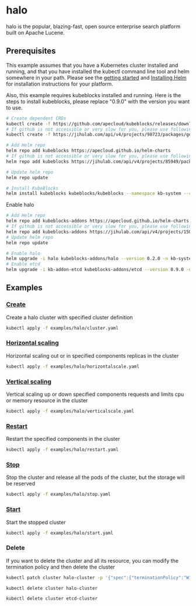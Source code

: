 # halo

halo is the popular, blazing-fast, open source enterprise search platform built on Apache Lucene.

## Prerequisites

This example assumes that you have a Kubernetes cluster installed and running, and that you have installed the kubectl command line tool and helm somewhere in your path. Please see the [getting started](https://kubernetes.io/docs/setup/)  and [Installing Helm](https://helm.sh/docs/intro/install/) for installation instructions for your platform.

Also, this example requires kubeblocks installed and running. Here is the steps to install kubeblocks, please replace "0.9.0" with the version you want to use.
```bash
# Create dependent CRDs
kubectl create -f https://github.com/apecloud/kubeblocks/releases/download/v0.9.0/kubeblocks_crds.yaml
# If github is not accessible or very slow for you, please use following command instead
kubectl create -f https://jihulab.com/api/v4/projects/98723/packages/generic/kubeblocks/v0.9.0/kubeblocks_crds.yaml

# Add Helm repo 
helm repo add kubeblocks https://apecloud.github.io/helm-charts
# If github is not accessible or very slow for you, please use following repo instead
helm repo add kubeblocks https://jihulab.com/api/v4/projects/85949/packages/helm/stable

# Update helm repo
helm repo update

# Install KubeBlocks
helm install kubeblocks kubeblocks/kubeblocks --namespace kb-system --create-namespace --version="0.9.0"
```
Enable halo
```bash
# Add Helm repo 
helm repo add kubeblocks-addons https://apecloud.github.io/helm-charts
# If github is not accessible or very slow for you, please use following repo instead
helm repo add kubeblocks-addons https://jihulab.com/api/v4/projects/150246/packages/helm/stable
# Update helm repo
helm repo update

# Enable halo 
helm upgrade -i halo kubeblocks-addons/halo --version 0.2.0 -n kb-system 
# Enable etcd 
helm upgrade -i kb-addon-etcd kubeblocks-addons/etcd --version 0.9.0 -n kb-system 
``` 

## Examples

### [Create](cluster.yaml)
Create a halo cluster with specified cluster definition 
```bash
kubectl apply -f examples/halo/cluster.yaml
```

### [Horizontal scaling](horizontalscale.yaml)
Horizontal scaling out or in specified components replicas in the cluster
```bash
kubectl apply -f examples/halo/horizontalscale.yaml
```

### [Vertical scaling](verticalscale.yaml)
Vertical scaling up or down specified components requests and limits cpu or memory resource in the cluster
```bash
kubectl apply -f examples/halo/verticalscale.yaml
```

### [Restart](restart.yaml)
Restart the specified components in the cluster
```bash
kubectl apply -f examples/halo/restart.yaml
```

### [Stop](stop.yaml)
Stop the cluster and release all the pods of the cluster, but the storage will be reserved
```bash
kubectl apply -f examples/halo/stop.yaml
```

### [Start](start.yaml)
Start the stopped cluster
```bash
kubectl apply -f examples/halo/start.yaml
```

### Delete
If you want to delete the cluster and all its resource, you can modify the termination policy and then delete the cluster
```bash
kubectl patch cluster halo-cluster -p '{"spec":{"terminationPolicy":"WipeOut"}}' --type="merge"

kubectl delete cluster halo-cluster

kubectl delete cluster etcd-cluster

```
